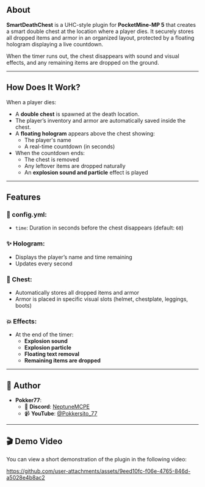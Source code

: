 ## About

**SmartDeathChest** is a UHC-style plugin for **PocketMine-MP 5** that creates a smart double chest at the location where a player dies. It securely stores all dropped items and armor in an organized layout, protected by a floating hologram displaying a live countdown.

When the timer runs out, the chest disappears with sound and visual effects, and any remaining items are dropped on the ground.

---

## How Does It Work?

When a player dies:
- A **double chest** is spawned at the death location.
- The player’s inventory and armor are automatically saved inside the chest.
- A **floating hologram** appears above the chest showing:
  - The player's name
  - A real-time countdown (in seconds)
- When the countdown ends:
  - The chest is removed
  - Any leftover items are dropped naturally
  - An **explosion sound and particle** effect is played

---

## Features

### 🔧 config.yml:
- `time`: Duration in seconds before the chest disappears (default: `60`)

### ✨ Hologram:
- Displays the player’s name and time remaining
- Updates every second

### 💼 Chest:
- Automatically stores all dropped items and armor
- Armor is placed in specific visual slots (helmet, chestplate, leggings, boots)

### 💥 Effects:
- At the end of the timer:
  - **Explosion sound**
  - **Explosion particle**
  - **Floating text removal**
  - **Remaining items are dropped**

---

## 👤 Author

- **Pokker77**:
  - 📧 **Discord**: [NeptuneMCPE](https://discord.gg/neptunemcpe)
  - 📹 **YouTube**: [@Pokkersito_77](https://youtube.com/@Pokkersito_77)

---

## 🎬 Demo Video

You can view a short demonstration of the plugin in the following video:

https://github.com/user-attachments/assets/9eed10fc-f06e-4765-846d-a5028e4b8ac2
